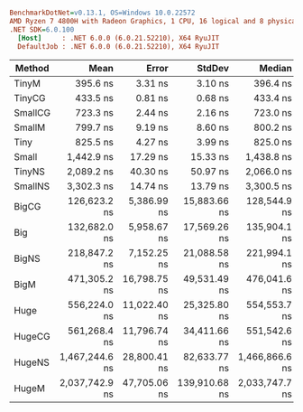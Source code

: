 ``` ini

BenchmarkDotNet=v0.13.1, OS=Windows 10.0.22572
AMD Ryzen 7 4800H with Radeon Graphics, 1 CPU, 16 logical and 8 physical cores
.NET SDK=6.0.100
  [Host]     : .NET 6.0.0 (6.0.21.52210), X64 RyuJIT
  DefaultJob : .NET 6.0.0 (6.0.21.52210), X64 RyuJIT


```
|  Method |           Mean |        Error |        StdDev |         Median | Rank |     Gen 0 |    Gen 1 |    Gen 2 |   Allocated |
|-------- |---------------:|-------------:|--------------:|---------------:|-----:|----------:|---------:|---------:|------------:|
|   TinyM |       395.6 ns |      3.31 ns |       3.10 ns |       396.4 ns |    1 |    0.8798 |        - |        - |     1,840 B |
|  TinyCG |       433.5 ns |      0.81 ns |       0.68 ns |       433.4 ns |    2 |    0.2103 |        - |        - |       440 B |
| SmallCG |       723.3 ns |      2.44 ns |       2.16 ns |       723.0 ns |    3 |    0.3319 |        - |        - |       696 B |
|  SmallM |       799.7 ns |      9.19 ns |       8.60 ns |       800.2 ns |    4 |    1.8091 |        - |        - |     3,784 B |
|    Tiny |       825.5 ns |      4.27 ns |       3.99 ns |       825.0 ns |    5 |    0.3748 |        - |        - |       784 B |
|   Small |     1,442.9 ns |     17.29 ns |      15.33 ns |     1,438.8 ns |    6 |    0.4959 |        - |        - |     1,040 B |
|  TinyNS |     2,089.2 ns |     40.30 ns |      50.97 ns |     2,066.0 ns |    7 |    0.8965 |        - |        - |     1,880 B |
| SmallNS |     3,302.3 ns |     14.74 ns |      13.79 ns |     3,300.5 ns |    8 |    1.3580 |        - |        - |     2,840 B |
|   BigCG |   126,623.2 ns |  5,386.99 ns |  15,883.66 ns |   128,544.9 ns |    9 |   37.7197 |  37.3535 |  37.3535 |   134,392 B |
|     Big |   132,682.0 ns |  5,958.67 ns |  17,569.26 ns |   135,904.1 ns |   10 |   37.8418 |  37.3535 |  37.3535 |   134,710 B |
|   BigNS |   218,847.2 ns |  7,152.25 ns |  21,088.58 ns |   221,994.1 ns |   11 |   95.2148 |  56.1523 |  37.3535 |   283,522 B |
|    BigM |   471,305.2 ns | 16,798.75 ns |  49,531.49 ns |   476,041.6 ns |   12 |  250.9766 |  86.9141 |  38.0859 |   639,814 B |
|    Huge |   556,224.0 ns | 11,022.40 ns |  25,325.80 ns |   554,553.7 ns |   13 |  200.1953 | 199.2188 | 199.2188 | 1,041,147 B |
|  HugeCG |   561,268.4 ns | 11,796.74 ns |  34,411.66 ns |   551,542.6 ns |   13 |  200.1953 | 199.2188 | 199.2188 | 1,040,696 B |
|  HugeNS | 1,467,244.6 ns | 28,800.41 ns |  82,633.77 ns | 1,466,866.6 ns |   14 |  394.5313 | 339.8438 | 203.1250 | 2,093,647 B |
|   HugeM | 2,037,742.9 ns | 47,705.06 ns | 139,910.68 ns | 2,033,747.7 ns |   15 | 1199.2188 | 640.6250 | 226.5625 | 4,797,483 B |
